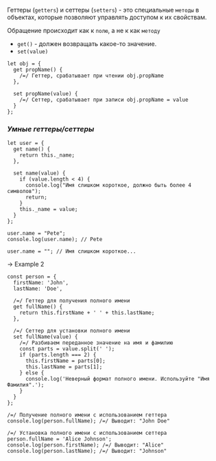 Геттеры (`getters`) и сеттеры (`setters`) - это специальные `методы` в объектах, которые позволяют управлять доступом к их свойствам.

Обращение происходит как к `полю`, а не к как `методу`

- `get()` - должен возвращать какое-то значение.
- `set(value)` 

``` 
let obj = {
  get propName() {
    /=/ Геттер, срабатывает при чтении obj.propName
  },

  set propName(value) {
    /=/ Сеттер, срабатывает при записи obj.propName = value
  }
};
```

### _Умные геттеры/сеттеры_

``` 
let user = {
  get name() {
    return this._name;
  },

  set name(value) {
    if (value.length < 4) {
      console.log("Имя слишком короткое, должно быть более 4 символов");
      return;
    }
    this._name = value;
  }
};

user.name = "Pete";
console.log(user.name); // Pete

user.name = ""; // Имя слишком короткое...
```

-> Example 2
```
const person = {
  firstName: 'John',
  lastName: 'Doe',

  /=/ Геттер для получения полного имени
  get fullName() {
    return this.firstName + ' ' + this.lastName;
  },

  /=/ Сеттер для установки полного имени
  set fullName(value) {
    /=/ Разбиваем переданное значение на имя и фамилию
    const parts = value.split(' ');
    if (parts.length === 2) {
      this.firstName = parts[0];
      this.lastName = parts[1];
    } else {
      console.log('Неверный формат полного имени. Используйте "Имя Фамилия".');
    }
  }
};

/=/ Получение полного имени с использованием геттера
console.log(person.fullName); /=/ Выводит: "John Doe"

/=/ Установка полного имени с использованием сеттера
person.fullName = 'Alice Johnson';
console.log(person.firstName); /=/ Выводит: "Alice"
console.log(person.lastName); /=/ Выводит: "Johnson"
```

